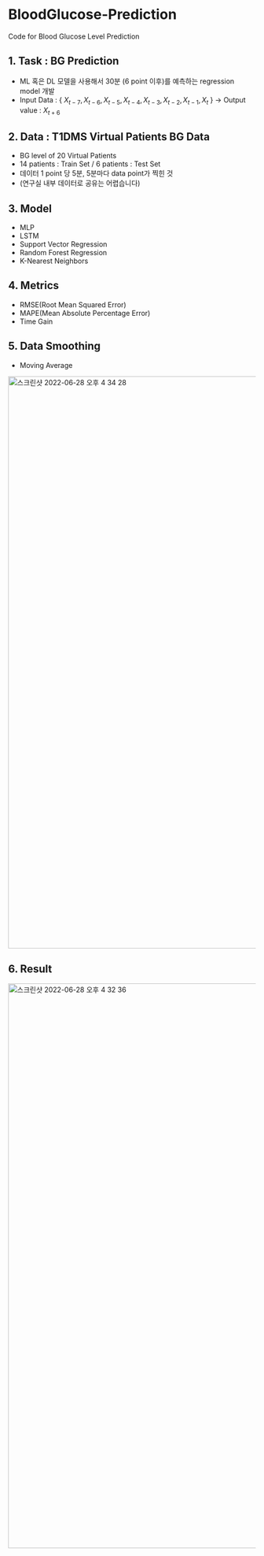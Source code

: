 # BloodGlucose-Prediction
Code for Blood Glucose Level Prediction


## 1. Task : BG Prediction
- ML 혹은 DL 모델을 사용해서 30분 (6 point 이후)를 예측하는 regression model 개발
- Input Data : { $X_{t-7}, X_{t-6}, X_{t-5}, X_{t-4}, X_{t-3}, X_{t-2}, X_{t-1}, X_t$ } -> Output value : $X_{t+6}$


## 2. Data : T1DMS Virtual Patients BG Data
- BG level of 20 Virtual Patients 
- 14 patients : Train Set / 6 patients : Test Set
- 데이터 1 point 당 5분, 5분마다 data point가 찍힌 것
- (연구실 내부 데이터로 공유는 어렵습니다)

## 3. Model 
- MLP
- LSTM
- Support Vector Regression
- Random Forest Regression
- K-Nearest Neighbors

## 4. Metrics
- RMSE(Root Mean Squared Error)
- MAPE(Mean Absolute Percentage Error)
- Time Gain 

## 5. Data Smoothing
- Moving Average
<img width="1162" alt="스크린샷 2022-06-28 오후 4 34 28" src="https://user-images.githubusercontent.com/50793789/176120739-d7624f8c-6ca9-4394-9d0c-fc0941b45320.png">

## 6. Result
<img width="1147" alt="스크린샷 2022-06-28 오후 4 32 36" src="https://user-images.githubusercontent.com/50793789/176120346-478b9ab6-494c-4beb-b4bb-b267cf295813.png">





